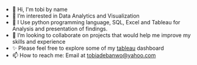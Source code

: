 - 👋 Hi, I'm tobi by name
- 👀 I’m interested in Data Analytics and Visualization
- 🌱 I Use python programming language, SQL, Excel and Tableau for Analysis and presentation of findings.
- 💞️ I’m looking to collaborate on projects that would help me improve my skills and experience
- ✨ Please feel free to explore some of my [tableau](https://public.tableau.com/app/profile/adebanwo.oluwatobi.john) dashboard
- 📫 How to reach me: Email at tobiadebanwo@yahoo.com

<!---
dataview-withtobi/dataview-withtobi is a ✨ special ✨ repository because its `README.md` (this file) appears on your GitHub profile.
You can click the Preview link to take a look at your changes.
--->
